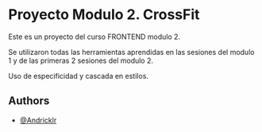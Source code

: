 
# Proyecto Modulo 2. CrossFit


Este es un proyecto del curso FRONTEND modulo 2. 

Se utilizaron todas las herramientas aprendidas en las sesiones del modulo 1 y de las primeras 2 sesiones del modulo 2. 

Uso de especificidad y cascada en estilos.


## Authors

- [@Andricklr](https://www.github.com/Andricklr)


